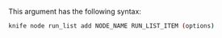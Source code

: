 This argument has the following syntax:

```bash
knife node run_list add NODE_NAME RUN_LIST_ITEM (options)
```
